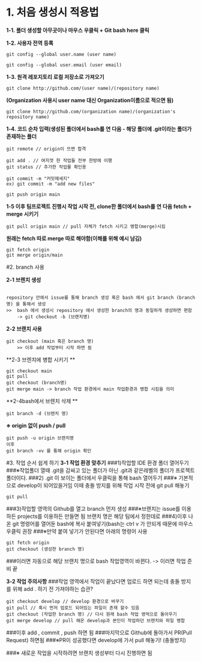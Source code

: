 # 1. 처음 생성시 적용법

**1-1. 폴더 생성할 아무곳이나 마우스 우클릭 + Git bash here 클릭**

**1-2. 사용자 전역 등록**
```
git config --global user.name (user name)

git config --global user.email (user email)
```

**1-3. 원격 레포지토리 로컬 저장소로 가져오기**

```
git clone http://github.com/(user name)/(repository name)
```
**(Organization 사용시 user name 대신 Organization이름으로 적으면 됨)**

```
git clone http://github.com/(organization name)/(organization's repository name)
```

**1-4. 코드 순차 입력(생성된 폴더에서 bash를 연 다음 - 해당 폴더에 .git이라는 폴더가 존재하는 폴더**

```
git remote // origin이 뜨면 합격

git add . // 여지껏 한 작업들 전부 한방에 이행
git status // 추가한 작업물 확인용

git commit -m "커밋메세지"
ex) git commit -m "add new files"

git push origin main 
```

**1-5 이후 팀프로젝트 진행시 작업 시작 전, clone한 폴더에서 bash를 연 다음 fetch + merge 시키기**

```
git pull origin main // pull 자체가 fetch 시키고 병합(merge)시킴

```
**원래는 fetch 따로 merge 따로 해야함(이해를 위해 예시 남김)**
```
git fetch origin
git merge origin/main
```

#2. branch 사용

**2-1 브렌치 생성**
```

repository 안에서 issue를 통해 branch 생성 혹은 bash 에서 git branch (branch 명) 을 통해서 생성 
>>  bash 에서 생성시 repository 에서 생성한 branch의 명과 동일하게 생성하면 편함
 	-> git checkout -b (브랜치명)
```

**2-2 브랜치 사용**
```
git checkout (main 혹은 branch 명)
	>> 이후 add 작업부터 시작 하면 됨

```

**2-3 브렌치에 병합 시키기 **
```
git checkout main
git pull
git checkout (branch명)
git merge main -> branch 작업 환경에서 main 작업환경과 병합 시킴을 의미
```

**2-4bash에서 브렌치 삭제 **
```
git branch -d (브렌치 명)
```

**※ origin 없이 push / pull**
```
git push -u origin 브랜치명 
이후 
git branch -vv 를 통해 origin 확인
```

#3. 작업 순서 쉽게 하기
**3-1 작업 환경 맞추기**
###1)작업할 IDE 환경 폴더 열어두기 
###※작업폴더 열때 .git을 감싸고 있는 폴더가 아닌 .git과 같은레벨의 폴더가 프로젝트 폴더이다.
###2) .git 이 보이는 폴더에서 우클릭을 통해 bash 열어두기
###※ 기본적으로 develop이 되어있을거임 이때 충돌 방지를 위해 작업 시작 전에 git pull 해놓기
```
git pull
```
###3)작업할 영역의 Github를 열고 branch 먼저 생성
###※브랜치는 issue를 이용하든 projects를 이용하든 만들면 됨 브랜치 명은 해당 팀에서 정한데로
###4)이후 나온 git 명령어를 열어둔 bash에 복사 붙여넣기(bash는 ctrl v 가 안되게 때문에 마우스 우클릭 권장 
###※만약 붙여 넣기가 안된다면 아래의 명령어 사용
```
git fetch origin
git checkout (생성한 branch 명)
```
###이러면 자동으로 해당 브랜치 명으로 bash 작업영역이 바뀐다. -> 이러면 작업 준비 끝

**3-2 작업 주의사항**
###작업 영역에서 작업이 끝났다면 업로드 하면 되는데 충돌 방지를 위해 add . 하기 전 가져야하는 습관? 
```
git checkout develop // develop 환경으로 바꾸기
git pull // 혹시 먼저 업로드 되어있는 파일이 존재 할수 있음
git checkout (작업한 branch 명) // 다시 원래 bash 작업 영억으로 돌아우기
git merge develop // pull 해온 develop과 본인이 작업하던 브랜치와 파일 병합
```
###이후 add , commit , push 하면 됨
###마지막으로 Github에 돌아가서 PR(Pull Request) 하면됨
###※PR이 성공했다면 develop에 가서 pull 해놓기! (충돌방지)

###※ 새로운 작업을 시작하려면 브랜치 생성부터 다시 진행하면 됨




